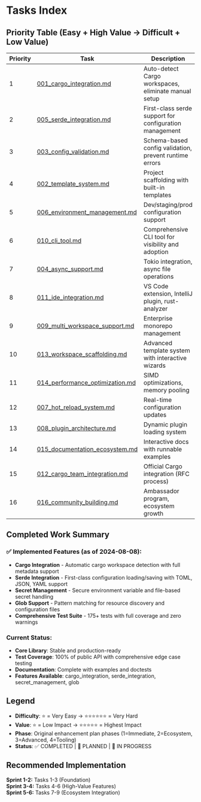 # Tasks Index

## Priority Table (Easy + High Value → Difficult + Low Value)

| Priority | Task | Description | Difficulty | Value | Effort | Phase | Status |
|----------|------|-------------|------------|-------|--------|--------|---------|
| 1 | [001_cargo_integration.md](001_cargo_integration.md) | Auto-detect Cargo workspaces, eliminate manual setup | ⭐⭐ | ⭐⭐⭐⭐⭐ | 3-4 days | 1 | ✅ **COMPLETED** |
| 2 | [005_serde_integration.md](005_serde_integration.md) | First-class serde support for configuration management | ⭐⭐ | ⭐⭐⭐⭐⭐ | 3-4 days | 2 | ✅ **COMPLETED** |
| 3 | [003_config_validation.md](003_config_validation.md) | Schema-based config validation, prevent runtime errors | ⭐⭐⭐ | ⭐⭐⭐⭐ | 3-4 days | 1 | 🔄 **PLANNED** |
| 4 | [002_template_system.md](002_template_system.md) | Project scaffolding with built-in templates | ⭐⭐⭐ | ⭐⭐⭐⭐ | 4-5 days | 1 | 🔄 **PLANNED** |
| 5 | [006_environment_management.md](006_environment_management.md) | Dev/staging/prod configuration support | ⭐⭐⭐ | ⭐⭐⭐⭐ | 3-4 days | 2 | 🔄 **PLANNED** |
| 6 | [010_cli_tool.md](010_cli_tool.md) | Comprehensive CLI tool for visibility and adoption | ⭐⭐⭐⭐ | ⭐⭐⭐⭐⭐ | 5-6 days | 4 | 🔄 **PLANNED** |
| 7 | [004_async_support.md](004_async_support.md) | Tokio integration, async file operations | ⭐⭐⭐⭐ | ⭐⭐⭐⭐ | 4-5 days | 2 | 🔄 **PLANNED** |
| 8 | [011_ide_integration.md](011_ide_integration.md) | VS Code extension, IntelliJ plugin, rust-analyzer | ⭐⭐⭐⭐ | ⭐⭐⭐⭐⭐ | 2-3 months | 4 | 🔄 **PLANNED** |
| 9 | [009_multi_workspace_support.md](009_multi_workspace_support.md) | Enterprise monorepo management | ⭐⭐⭐⭐⭐ | ⭐⭐⭐⭐ | 4-5 days | 3 | 🔄 **PLANNED** |
| 10 | [013_workspace_scaffolding.md](013_workspace_scaffolding.md) | Advanced template system with interactive wizards | ⭐⭐⭐⭐⭐ | ⭐⭐⭐⭐ | 4-6 weeks | 4 | 🔄 **PLANNED** |
| 11 | [014_performance_optimization.md](014_performance_optimization.md) | SIMD optimizations, memory pooling | ⭐⭐⭐⭐⭐ | ⭐⭐⭐ | 3-4 weeks | 4 | 🔄 **PLANNED** |
| 12 | [007_hot_reload_system.md](007_hot_reload_system.md) | Real-time configuration updates | ⭐⭐⭐⭐ | ⭐⭐⭐ | 4-5 days | 3 | 🔄 **PLANNED** |
| 13 | [008_plugin_architecture.md](008_plugin_architecture.md) | Dynamic plugin loading system | ⭐⭐⭐⭐⭐ | ⭐⭐⭐ | 5-6 days | 3 | 🔄 **PLANNED** |
| 14 | [015_documentation_ecosystem.md](015_documentation_ecosystem.md) | Interactive docs with runnable examples | ⭐⭐⭐⭐⭐ | ⭐⭐⭐ | 3-4 months | 4 | 🔄 **PLANNED** |
| 15 | [012_cargo_team_integration.md](012_cargo_team_integration.md) | Official Cargo integration (RFC process) | ⭐⭐⭐⭐⭐⭐ | ⭐⭐⭐⭐⭐ | 12-18 months | 4 | 🔄 **PLANNED** |
| 16 | [016_community_building.md](016_community_building.md) | Ambassador program, ecosystem growth | ⭐⭐⭐⭐⭐⭐ | ⭐⭐⭐ | 18-24 months | 4 | 🔄 **PLANNED** |

## Completed Work Summary

### ✅ Implemented Features (as of 2024-08-08):
- **Cargo Integration** - Automatic cargo workspace detection with full metadata support
- **Serde Integration** - First-class configuration loading/saving with TOML, JSON, YAML support  
- **Secret Management** - Secure environment variable and file-based secret handling
- **Glob Support** - Pattern matching for resource discovery and configuration files
- **Comprehensive Test Suite** - 175+ tests with full coverage and zero warnings

### Current Status:
- **Core Library**: Stable and production-ready
- **Test Coverage**: 100% of public API with comprehensive edge case testing
- **Documentation**: Complete with examples and doctests
- **Features Available**: cargo_integration, serde_integration, secret_management, glob

## Legend
- **Difficulty**: ⭐ = Very Easy → ⭐⭐⭐⭐⭐⭐ = Very Hard
- **Value**: ⭐ = Low Impact → ⭐⭐⭐⭐⭐ = Highest Impact  
- **Phase**: Original enhancement plan phases (1=Immediate, 2=Ecosystem, 3=Advanced, 4=Tooling)
- **Status**: ✅ COMPLETED | 🔄 PLANNED | 🚧 IN PROGRESS

## Recommended Implementation
**Sprint 1-2:** Tasks 1-3 (Foundation)  
**Sprint 3-4:** Tasks 4-6 (High-Value Features)  
**Sprint 5-6:** Tasks 7-9 (Ecosystem Integration)